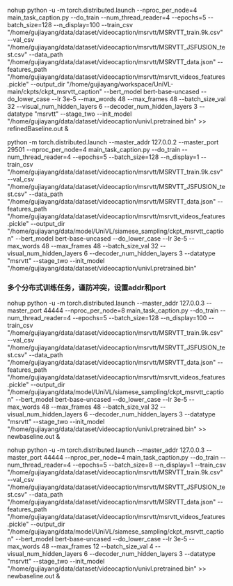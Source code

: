 nohup python -u -m torch.distributed.launch --nproc_per_node=4 main_task_caption.py  --do_train --num_thread_reader=4  --epochs=5 --batch_size=128  --n_display=100 --train_csv "/home/gujiayang/data/dataset/videocaption/msrvtt/MSRVTT_train.9k.csv"  --val_csv "/home/gujiayang/data/dataset/videocaption/msrvtt/MSRVTT_JSFUSION_test.csv"  --data_path "/home/gujiayang/data/dataset/videocaption/msrvtt/MSRVTT_data.json"  --features_path "/home/gujiayang/data/dataset/videocaption/msrvtt/msrvtt_videos_features.pickle"  --output_dir "/home/gujiayang/workspace/UniVL-main/ckpts/ckpt_msrvtt_caption" --bert_model bert-base-uncased  --do_lower_case --lr 3e-5 --max_words 48 --max_frames 48  --batch_size_val 32 --visual_num_hidden_layers 6  --decoder_num_hidden_layers 3 --datatype "msrvtt" --stage_two  --init_model "/home/gujiayang/data/dataset/videocaption/univl.pretrained.bin" >> refinedBaseline.out &

python -m torch.distributed.launch --master_addr 127.0.0.2 --master_port 29501  --nproc_per_node=4 main_task_caption.py  --do_train --num_thread_reader=4  --epochs=5 --batch_size=128  --n_display=1 --train_csv "/home/gujiayang/data/dataset/videocaption/msrvtt/MSRVTT_train.9k.csv"  --val_csv "/home/gujiayang/data/dataset/videocaption/msrvtt/MSRVTT_JSFUSION_test.csv"  --data_path "/home/gujiayang/data/dataset/videocaption/msrvtt/MSRVTT_data.json"  --features_path "/home/gujiayang/data/dataset/videocaption/msrvtt/msrvtt_videos_features.pickle"  --output_dir "/home/gujiayang/data/model/UniVL/siamese_sampling/ckpt_msrvtt_caption" --bert_model bert-base-uncased  --do_lower_case --lr 3e-5 --max_words 48 --max_frames 48  --batch_size_val 32 --visual_num_hidden_layers 6  --decoder_num_hidden_layers 3 --datatype "msrvtt" --stage_two  --init_model "/home/gujiayang/data/dataset/videocaption/univl.pretrained.bin" 
### 多个分布式训练任务，谨防冲突，设置addr和port

nohup python -u -m torch.distributed.launch --master_addr 127.0.0.3 --master_port 44444  --nproc_per_node=8 main_task_caption.py  --do_train --num_thread_reader=4  --epochs=5 --batch_size=128  --n_display=100 --train_csv "/home/gujiayang/data/dataset/videocaption/msrvtt/MSRVTT_train.9k.csv"  --val_csv "/home/gujiayang/data/dataset/videocaption/msrvtt/MSRVTT_JSFUSION_test.csv"  --data_path "/home/gujiayang/data/dataset/videocaption/msrvtt/MSRVTT_data.json"  --features_path "/home/gujiayang/data/dataset/videocaption/msrvtt/msrvtt_videos_features.pickle"  --output_dir "/home/gujiayang/data/model/UniVL/siamese_sampling/ckpt_msrvtt_caption" --bert_model bert-base-uncased  --do_lower_case --lr 3e-5 --max_words 48 --max_frames 48  --batch_size_val 32 --visual_num_hidden_layers 6  --decoder_num_hidden_layers 3 --datatype "msrvtt" --stage_two  --init_model "/home/gujiayang/data/dataset/videocaption/univl.pretrained.bin" >> newbaseline.out &

nohup python -u -m torch.distributed.launch --master_addr 127.0.0.3 --master_port 44444  --nproc_per_node=4 main_task_caption.py  --do_train --num_thread_reader=4  --epochs=5 --batch_size=8  --n_display=1 --train_csv "/home/gujiayang/data/dataset/videocaption/msrvtt/MSRVTT_train.9k.csv"  --val_csv "/home/gujiayang/data/dataset/videocaption/msrvtt/MSRVTT_JSFUSION_test.csv"  --data_path "/home/gujiayang/data/dataset/videocaption/msrvtt/MSRVTT_data.json"  --features_path "/home/gujiayang/data/dataset/videocaption/msrvtt/msrvtt_videos_features.pickle"  --output_dir "/home/gujiayang/data/model/UniVL/siamese_sampling/ckpt_msrvtt_caption" --bert_model bert-base-uncased  --do_lower_case --lr 3e-5 --max_words 48 --max_frames 12  --batch_size_val 4 --visual_num_hidden_layers 6  --decoder_num_hidden_layers 3 --datatype "msrvtt" --stage_two  --init_model "/home/gujiayang/data/dataset/videocaption/univl.pretrained.bin" >> newbaseline.out &